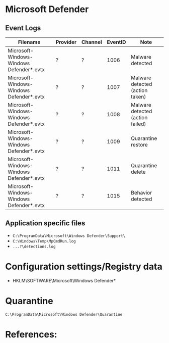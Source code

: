 # Microsoft Defender

## Event Logs

|Filename|Provider|Channel|EventID|Note
|-|-|-|-|-
|Microsoft-Windows-Windows Defender*.evtx|?|?|1006|Malware detected
|Microsoft-Windows-Windows Defender*.evtx|?|?|1007|Malware detected (action taken)
|Microsoft-Windows-Windows Defender*.evtx|?|?|1008|Malware detected (action failed)
|Microsoft-Windows-Windows Defender*.evtx|?|?|1009|Quarantine restore
|Microsoft-Windows-Windows Defender*.evtx|?|?|1011|Quarantine delete
|Microsoft-Windows-Windows Defender*.evtx|?|?|1015|Behavior detected



## Application specific files

* `C:\ProgramData\Microsoft\Windows Defender\Support\`
* `C:\Windows\Temp\MpCmdRun.log`
* `...?\detections.log`


# Configuration settings/Registry data

- HKLM\SOFTWARE\Microsoft\Windows Defender\*

# Quarantine

`C:\ProgramData\Microsoft\Windows Defender\Quarantine`

# References:
[^1]: [Why Are Windows Defender AV Logs So Important And How To Monitor Them With Azure Sentinel?](https://m365internals.com/2021/07/05/why-are-windows-defender-av-logs-so-important-and-how-to-monitor-them-with-azure-sentinel/)
[^2]: [Review event logs and error codes to troubleshoot issues with Microsoft Defender Antivirus](https://docs.microsoft.com/en-us/windows/security/threat-protection/windows-defender-antivirus/troubleshoot-windows-defender-antivirus)
[^3]: [DetectionHistory Parser v1.0.1](https://github.com/jklepsercyber/defender-detectionhistory-parser)
[^4]: [Mind the MPLog: Leveraging Microsoft Protection Logging for Forensic Investigations](https://www.crowdstrike.com/blog/how-to-use-microsoft-protection-logging-for-forensic-investigations/)
[^5]: https://www.sans.org/blog/uncovering-windows-defender-real-time-protection-history-with-dhparser

[^6]: [](https://learn.microsoft.com/en-us/microsoft-365/security/defender-endpoint/troubleshoot-microsoft-defender-antivirus?view=o365-worldwide)